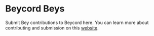 # Beycord Beys
Submit Bey contributions to Beycord here. You can learn more about contributing and submission on this [website](https://workshop.overcold.xyz).